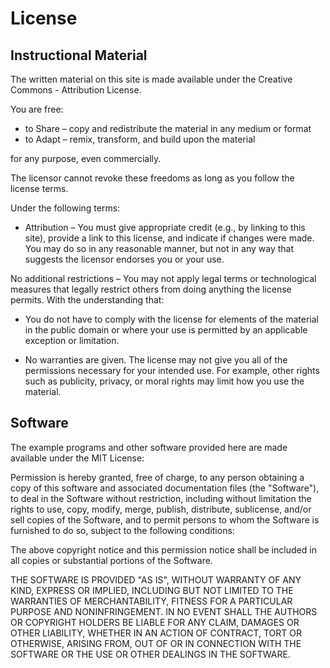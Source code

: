 # License

## Instructional Material

The written material on this site is made available under the Creative
Commons - Attribution License.

You are free:

*   to Share – copy and redistribute the material in any medium or format
*   to Adapt – remix, transform, and build upon the material

for any purpose, even commercially.

The licensor cannot revoke these freedoms as long as you follow the
license terms.

Under the following terms:

*   Attribution – You must give appropriate credit (e.g., by linking to
    this site), provide a link to this license, and indicate if
    changes were made. You may do so in any reasonable manner, but not
    in any way that suggests the licensor endorses you or your use.

No additional restrictions – You may not apply legal terms or
technological measures that legally restrict others from doing
anything the license permits.  With the understanding that:

*   You do not have to comply with the license for elements of the
    material in the public domain or where your use is permitted by an
    applicable exception or limitation.

*   No warranties are given. The license may not give you all of the
    permissions necessary for your intended use. For example, other
    rights such as publicity, privacy, or moral rights may limit how
    you use the material.

## Software

The example programs and other software provided here are made
available under the MIT License:

Permission is hereby granted, free of charge, to any person obtaining
a copy of this software and associated documentation files (the
"Software"), to deal in the Software without restriction, including
without limitation the rights to use, copy, modify, merge, publish,
distribute, sublicense, and/or sell copies of the Software, and to
permit persons to whom the Software is furnished to do so, subject to
the following conditions:

The above copyright notice and this permission notice shall be
included in all copies or substantial portions of the Software.

THE SOFTWARE IS PROVIDED "AS IS", WITHOUT WARRANTY OF ANY KIND,
EXPRESS OR IMPLIED, INCLUDING BUT NOT LIMITED TO THE WARRANTIES OF
MERCHANTABILITY, FITNESS FOR A PARTICULAR PURPOSE AND NONINFRINGEMENT.
IN NO EVENT SHALL THE AUTHORS OR COPYRIGHT HOLDERS BE LIABLE FOR ANY
CLAIM, DAMAGES OR OTHER LIABILITY, WHETHER IN AN ACTION OF CONTRACT,
TORT OR OTHERWISE, ARISING FROM, OUT OF OR IN CONNECTION WITH THE
SOFTWARE OR THE USE OR OTHER DEALINGS IN THE SOFTWARE.
